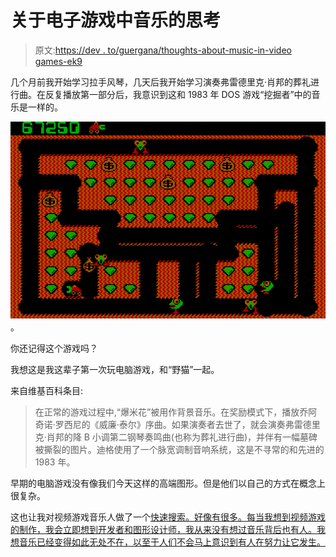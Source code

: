 # 关于电子游戏中音乐的思考

> 原文:[https://dev . to/guergana/thoughts-about-music-in-video games-ek9](https://dev.to/guergana/thoughts-about-music-in-videogames-ek9)

几个月前我开始学习拉手风琴，几天后我开始学习演奏弗雷德里克·肖邦的葬礼进行曲。在反复播放第一部分后，我意识到这和 1983 年 DOS 游戏“挖掘者”中的音乐是一样的。

[![alt text](img/43e562e76563649d7d0d5b5f370764e2.png "Digger Game")](https://res.cloudinary.com/practicaldev/image/fetch/s--gIY9BZ5y--/c_limit%2Cf_auto%2Cfl_progressive%2Cq_66%2Cw_880/http://msdosgames.com/wp-content/uploads/2015/11/digger-1983-dos-game.gif) 。

你还记得这个游戏吗？

我想这是我这辈子第一次玩电脑游戏，和“野猫”一起。

来自维基百科条目:

> 在正常的游戏过程中,“爆米花”被用作背景音乐。在奖励模式下，播放乔阿奇诺·罗西尼的《威廉·泰尔》序曲。如果演奏者去世了，就会演奏弗雷德里克·肖邦的降 B 小调第二钢琴奏鸣曲(也称为葬礼进行曲)，并伴有一幅墓碑被撕裂的图片。迪格使用了一个脉宽调制音响系统，这是不寻常的和先进的 1983 年。

早期的电脑游戏没有像我们今天这样的高端图形。但是他们以自己的方式在概念上很复杂。

这也让我对视频游戏音乐人做了一个[快速搜索。好像有很多。每当我想到视频游戏的制作，我会立即想到开发者和图形设计师，我从来没有想过音乐背后也有人。我想音乐已经变得如此无处不在，以至于人们不会马上意识到有人在努力让它发生。](https://en.wikipedia.org/wiki/List_of_video_game_musicians)